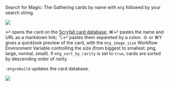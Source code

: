 Search for Magic: The Gathering cards by name with `mtg` followed by your search string.

![](https://i.imgur.com/8emieMU.png)

↩ opens the card on the [Scryfall card database](https://scryfall.com/); ⌘↩ pastes the name and URL as a markdown link; ⌥↩ pastes them separeted by a colon. ⇧ or ⌘Y gives a quicklook preview of the card, with the `mtg_image_size` Workflow Environment Variable controlling the size (from biggest to smallest: png, large, normal, small). If `mtg_sort_by_rarity` is set to `true`, cards are sorted by descending order of rarity.

`:mtgrebuild` updates the card database.

![](https://i.imgur.com/BTK0EmR.png)
